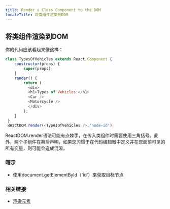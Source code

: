 ```yaml
---
title: Render a Class Component to the DOM
localeTitle: 将类组件渲染到DOM
---
```

## 将类组件渲染到DOM

你的代码应该看起来像这样：

```javascript
class TypesOfVehicles extends React.Component { 
    constructor(props) { 
        super(props); 
    } 
    render() { 
        return ( 
          <div> 
          <h1>Types of Vehicles:</h1> 
          <Car /> 
          <Motorcycle /> 
          </div> 
        ); 
    } 
 } 
 ReactDOM.render(<TypesOfVehicles />,'node-id') 
```

ReactDOM.render语法可能有点棘手，在传入类组件时需要使用三角括号。此外，两个子组件在幕后声明，如果您习惯于在代码编辑器中定义并在您面前可见的所有变量，则可能会造成混淆。

### 暗示

*   使用document.getElementById（'id'）来获取目标节点

### 相关链接

*   [渲染元素](https://reactjs.org/docs/rendering-elements.html)